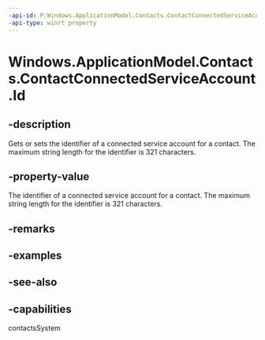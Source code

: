 ```yaml
---
-api-id: P:Windows.ApplicationModel.Contacts.ContactConnectedServiceAccount.Id
-api-type: winrt property
---
```


<!-- Property syntax
public string Id { get;  set; }
-->

# Windows.ApplicationModel.Contacts.ContactConnectedServiceAccount.Id

## -description
Gets or sets the identifier of a connected service account for a contact. The maximum string length for the identifier is 321 characters.

## -property-value
The identifier of a connected service account for a contact. The maximum string length for the identifier is 321 characters.

## -remarks

## -examples

## -see-also

## -capabilities
contactsSystem
